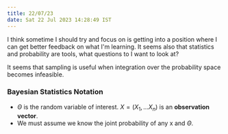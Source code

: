 ```yaml
---
title: 22/07/23
date: Sat 22 Jul 2023 14:28:49 IST
---
```


I think sometime I should try and focus on is getting into a position where I can get better feedback on what I'm
learning. It seems also that statistics and probability are tools, what questions to I want to look at?

It seems that sampling is useful when integration over the probability space becomes infeasible.

### Bayesian Statistics Notation

* $\Theta$ is the random variable of interest. $X = (X_1, ... X_n)$ is an **observation vector**.
* We must assume we know the joint probability of any x and $\Theta$.
